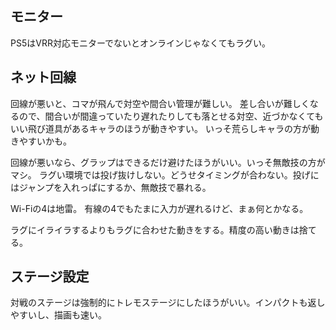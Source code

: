## モニター

PS5はVRR対応モニターでないとオンラインじゃなくてもラグい。

## ネット回線

回線が悪いと、コマが飛んで対空や間合い管理が難しい。
差し合いが難しくなるので、間合いが間違っていたり遅れたりしても落とせる対空、近づかなくてもいい飛び道具があるキャラのほうが動きやすい。
いっそ荒らしキャラの方が動きやすいかも。

回線が悪いなら、グラップはできるだけ避けたほうがいい。いっそ無敵技の方がマシ。
ラグい環境では投げ抜けしない。どうせタイミングが合わない。投げにはジャンプを入れっぱにするか、無敵技で暴れる。

Wi-Fiの4は地雷。
有線の4でもたまに入力が遅れるけど、まぁ何とかなる。

ラグにイライラするよりもラグに合わせた動きをする。精度の高い動きは捨てる。

## ステージ設定

対戦のステージは強制的にトレモステージにしたほうがいい。インパクトも返しやすいし、描画も速い。
